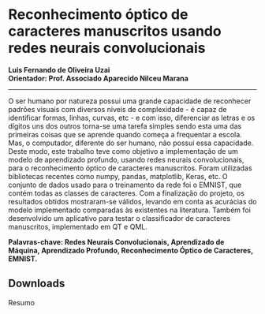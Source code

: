 # Reconhecimento óptico de caracteres manuscritos usando redes neurais convolucionais
**Luis Fernando de Oliveira Uzai**  
**Orientador: Prof. Associado Aparecido Nilceu Marana**
***
O ser humano por natureza possui uma grande capacidade de reconhecer padrões
visuais com diversos níveis de complexidade - é capaz de identificar formas, linhas,
curvas, etc - e com isso, diferenciar as letras e os dígitos uns dos outros torna-se uma
tarefa simples sendo esta uma das primeiras coisas que se aprende quando começa a
frequentar a escola. Mas, o computador, diferente do ser humano, não possui essa
capacidade. Deste modo, este trabalho teve como objetivo a implementação de um
modelo de aprendizado profundo, usando redes neurais convolucionais, para o
reconhecimento óptico de caracteres manuscritos. Foram utilizadas bibliotecas recentes
como numpy, pandas, matplotlib, Keras, etc. O conjunto de dados usado para o
treinamento da rede foi o EMNIST, que contém todas as classes de caracteres. Com a
finalização do projeto, os resultados obtidos mostraram-se válidos, levando em conta as
acurácias do modelo implementado comparadas às existentes na literatura. Também foi
desenvolvido um aplicativo para testar o classificador de caracteres manuscritos,
implementado em QT e QML.  

**Palavras-chave: Redes Neurais Convolucionais, Aprendizado de Máquina, Aprendizado Profundo, Reconhecimento Óptico de Caracteres, EMNIST.**

## Downloads

<a :href="$withBase('/files/resumo_luis_fer.pdf')" download>Resumo</a>
